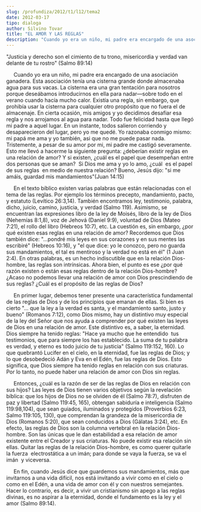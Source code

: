 ```yaml
---
slug: /profundiza/2012/t1/l12/tema2
date: 2012-03-17
tipo: dialoga
author: Silvino Tovar
title: "EL AMOR Y LAS REGLAS"
description: "Cuando yo era un niño, mi padre era encargado de una asociación ganadera. Esta  asociación tenía una cisterna grande donde almacenaba agua para sus vacas. La  cisterna era una gran tentación para nosotros porque deseábamos introducirnos  en ella para nadar—sobre todo en el ver..."
---
```


"Justicia y derecho son el cimiento de tu trono, misericordia y verdad van delante de tu rostro" (Salmo 89:14)

     Cuando yo era un niño, mi padre era encargado de una asociación ganadera. Esta asociación tenía una cisterna grande donde almacenaba agua para sus vacas. La cisterna era una gran tentación para nosotros porque deseábamos introducirnos en ella para nadar—sobre todo en el verano cuando hacía mucho calor. Existía una regla, sin embargo, que prohibía usar la cisterna para cualquier otro propósito que no fuera el de almacenaje. En cierta ocasión, mis amigos y yo decidimos desafiar esa regla y nos arrojamos al agua para nadar. Todo fue felicidad hasta que llegó mi padre a aquel lugar. En un instante, todos salieron corriendo y desaparecieron del lugar, pero yo me quedé. Yo razonaba conmigo mismo: mi papá me ama y yo también, asi que no me puede pasar nada. Tristemente, a pesar de su amor por mi, mi padre me castigó severamente. Esto me llevó a hacerme la siguiente pregunta: ¿deberían existir reglas en una relación de amor? Y si existen, ¿cuál es el papel que desempeñan entre dos personas que se aman?  Si Dios me ama y yo lo amo, ¿cuál  es el papel de sus reglas  en medio de nuestra relación? Bueno, Jesús dijo: "si me amáis, guardad mis mandamientos"(Juan 14:15)

     En el texto bíblico existen varias palabras que están relacionadas con el tema de las reglas. Por ejemplo los términos precepto, mandamiento, pacto, y estatuto (Levítico 26:3,14). También encontramos ley, testimonio, palabra, dicho, juicio, camino, justicia, y verdad (Salmo 119). Asimismo, se encuentran las expresiones libro de la ley de Moisés, libro de la ley de Dios (Nehemías 8:1,8), voz de Jehová (Daniel 9:9), voluntad de Dios (Mateo 7:21), el rollo del libro (Hebreos 10:7), etc. La cuestión es, sin embargo, ¿por qué existen esas reglas en una relación de amor? Recordemos que Dios también dice: "…pondré mis leyes en sus corazones y en sus mentes las escribiré" (Hebreos 10:16), y "el que dice: yo le conozco, pero no guarda sus mandamientos, el tal es mentiroso y la verdad no está en él" (1 Juan 2:4). En otras palabras, es un hecho indiscutible que en la relación Dios-hombre, las reglas son intrínsicas. Ahora bien, el punto es ese ¿por qué razón existen o están esas reglas dentro de la relación Dios-hombre? ¿Acaso no podemos llevar una relación de amor con Dios prescindiendo de sus reglas? ¿Cuál es el propósito de las reglas de Dios?

     En primer lugar, debemos tener presente una característica fundamental de las reglas de Dios y de los principios que emanan de ellas. Si bien es cierto "… que la ley a la verdad es santa, y el mandamiento santo, justo y bueno" (Romanos 7:12), como Dios mismo, hay un distintivo muy especial de la ley del Señor que nos ayuda a comprender por qué existen las leyes de Dios en una relación de amor. Este distintivo es, a saber, la eternidad. Dios siempre ha tenido reglas: "Hace ya mucho que he entendido  tus testimonios, que para siempre los has establecido. La suma de tu palabra es verdad, y eterno es todo juicio de tu justicia" (Salmo 119:152, 160). Lo que quebrantó Lucifer en el cielo, en la eternidad, fue las reglas de Dios; y lo que desobedeció Adán y Eva en el Edén, fue las reglas de Dios. Esto significa, que Dios siempre ha tenido reglas en relación con sus criaturas. Por lo tanto, no puede haber una relación de amor con Dios sin reglas.

     Entonces, ¿cuál es la razón de ser de las reglas de Dios en relación con sus hijos? Las leyes de Dios tienen varios objetivos según la revelación bíblica: que los hijos de Dios no se olviden de él (Salmo 78:7), disfruten de paz y libertad (Salmo 119:45, 165), obtengan sabiduría e inteligencia (Salmo 119:98,104), que sean guiados, iluminados y protegidos (Proverbios 6:23, Salmo 119:105, 130), que comprendan la grandeza de la misericordia de Dios (Romanos 5:20), que sean conducidos a Dios (Gálatas 3:24), etc. En efecto, las reglas de Dios son la columna vertebral en la relación Dios-hombre. Son las únicas que le dan estabilidad a esa relación de amor existente entre el Creador y sus criaturas. No puede existir esa relación sin ellas. Quitar las reglas de la relación Dios-hombre, es como querer quitarle la fuerza  electrostática a un imán; para donde se vaya la fuerza, se va el imán  y viceversa.

     En fin, cuando Jesús dice que guardemos sus mandamientos, más que invitarnos a una vida difícil, nos está invitando a vivir como en el cielo o como en el Edén, a una vida de amor con él y con nuestros semejantes. Hacer lo contrario, es decir, a vivir un cristianismo sin apego a las reglas divinas, es no aspirar a la eternidad, donde el fundamento es la ley y el amor (Salmo 89:14).
